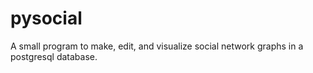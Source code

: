 # pysocial
A small program to make, edit, and visualize social network graphs in a postgresql database.
